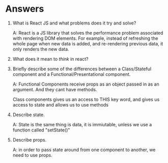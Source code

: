 # Answers

1.  What is React JS and what problems does it try and solve?

    A: React is a JS library that solves the performance problem associated with rendering DOM elements. For example, instead of refreshing the whole page when new
    data is added, and re-rendering previous data, it only renders the new data.

1.  What does it mean to _think_ in react?

1.  Briefly describe some of the differences between a Class/Stateful component and a Functional/Presentational component.

    A: Functional Components receive props as an object passed in as an argument. And they cant have methods.

    Class components gives us an access to THIS key word, and gives us access to state and allows us to use methods

1.  Describe state.

    A: State is the same thing is data, it is immiutable, unless we use a function called "setState()"

1.  Describe props.
    
    A: in order to pass state around from one component to another, we need to use props.
    
